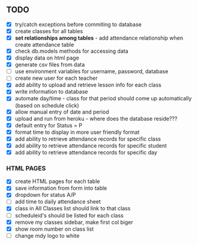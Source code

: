 ## TODO

- [x] try/catch exceptions before commiting to database
- [x] create classes for all tables
- [x] **set relationships among tables** - add attendance relationship when create attendance table
- [x] check db.models methods for accessing data
- [x] display data on html page
- [x] generate csv files from data
- [ ] use environment variables for username, password, database
- [ ] create new user for each teacher
- [x] add ability to upload and retrieve lesson info for each class
- [x] write information to database
- [x] automate day/time - class for that period should come up automatically (based on schedule click)
- [x] allow manual entry of date and period
- [x] upload and run from heroku - where does the database reside???
- [x] default entry for Status = P
- [x] format time to display in more user friendly format
- [x] add ability to retrieve attendance records for specific class
- [x] add ability to retrieve attendance records for specific student
- [x] add ability to retrieve attendance records for specific day

### HTML PAGES

- [x] create HTML pages for each table
- [x] save information from form into table
- [x] dropdown for status A/P
- [ ] add time to daily attendance sheet
- [x] class in All Classes list should link to that class
- [ ] scheduleid's should be listed for each class
- [x] remove my classes sidebar, make first col biger
- [x] show room number on class list
- [ ] change mdy logo to white
